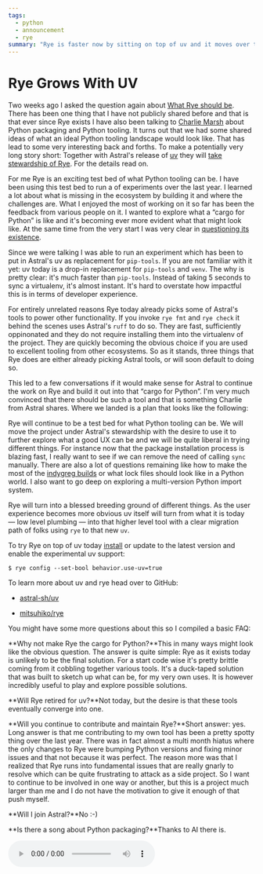 ```yaml
---
tags:
  - python
  - announcement
  - rye
summary: "Rye is faster now by sitting on top of uv and it moves over to Astral."
---
```


# Rye Grows With UV

Two weeks ago I asked the question again about [What Rye should be](/2024/2/4/rye-a-vision/).  There has been one thing that I have not
publicly shared before and that is that ever since Rye exists I have also
been talking to [Charlie Marsh](https://twitter.com/charliermarsh/)
about Python packaging and Python tooling.  It turns out that we had some
shared ideas of what an ideal Python tooling landscape would look like.
That has lead to some very interesting back and forths.  To make a
potentially very long story short: Together with Astral's release of
[uv](https://github.com/astral-sh/uv) they will [take stewardship of Rye](https://astral.sh/blog/uv).  For the details read on.

For me Rye is an exciting test bed of what Python tooling can be.  I have
been using this test bed to run a of experiments over the last year.  I
learned a lot about what is missing in the ecosystem by building it and
where the challenges are.  What I enjoyed the most of working on it so far
has been the feedback from various people on it.  I wanted to explore what
a “cargo for Python” is like and it's becoming ever more evident what that
might look like.  At the same time from the very start I was very clear in
[questioning its existence](https://github.com/mitsuhiko/rye/discussions/6).

Since we were talking I was able to run an experiment which has been to
put in Astral's uv as replacement for `pip-tools`.  If you are not
familiar with it yet: uv today is a drop-in replacement for
`pip-tools` and `venv`.  The why is pretty clear: it's much faster than
`pip-tools`.  Instead of taking 5 seconds to sync a virtualenv, it's
almost instant.  It's hard to overstate how impactful this is in terms of
developer experience.

For entirely unrelated reasons Rye today already picks some of Astral's tools
to power other functionality.  If you invoke `rye fmt` and `rye check` it
behind the scenes uses Astral's `ruff` to do so.  They are fast,
sufficiently oppinonated and they do not require installing them into the
virtualenv of the project.  They are quickly becoming the obvious choice
if you are used to excellent tooling from other ecosystems.  So as it
stands, three things that Rye does are either already picking Astral
tools, or will soon default to doing so.

This led to a few conversations if it would make sense for Astral to
continue the work on Rye and build it out into that “cargo for Python”.
I'm very much convinced that there should be such a tool and that is
something Charlie from Astral shares.  Where we landed is a plan that
looks like the following:

Rye will continue to be a test bed for what Python tooling can be.  We
will move the project under Astral's stewardship with the desire to use it
to further explore what a good UX can be and we will be quite liberal in
trying different things.  For instance now that the package installation
process is blazing fast, I really want to see if we can remove the need of
calling `sync` manually.  There are also a lot of questions remaining
like how to make the most of the [indygreg builds](https://github.com/indygreg/python-build-standalone/issues) or what
lock files should look like in a Python world.  I also want to go deep on
exploring a multi-version Python import system.

Rye will turn into a blessed breeding ground of different things.  As the
user experience becomes more obvious uv itself will turn from what
it is today — low level plumbing — into that higher level tool with a
clear migration path of folks using `rye` to that new `uv`.

To try Rye on top of uv today [install](https://rye-up.com/guide/installation/) or update to the latest
version and enable the experimental uv support:

```console
$ rye config --set-bool behavior.use-uv=true
```

To learn more about uv and rye head over to GitHub:

- [astral-sh/uv](https://github.com/astral-sh/uv)

- [mitsuhiko/rye](https://github.com/mitsuhiko/rye)

You might have some more questions about this so I compiled a basic FAQ:

**Why not make Rye the cargo for Python?**This in many ways might look like the obvious question.  The answer is
quite simple: Rye as it exists today is unlikely to be the final
solution.  For a start code wise it's pretty brittle coming from it
cobbling together various tools.  It's a duck-taped solution that was
built to sketch up what can be, for my very own uses.  It is however
incredibly useful to play and explore possible solutions.

**Will Rye retired for uv?**Not today, but the desire is that these tools eventually converge into
one.

**Will you continue to contribute and maintain Rye?**Short answer: yes.  Long answer is that me contributing to my own tool
has been a pretty spotty thing over the last year.  There was in fact
almost a multi month hiatus where the only changes to Rye were bumping
Python versions and fixing minor issues and that not because it was
perfect.  The reason more was that I realized that Rye runs into
fundamental issues that are really gnarly to resolve which can be
quite frustrating to attack as a side project.  So I want to continue
to be involved in one way or another, but this is a project much
larger than me and I do not have the motivation to give it enough of
that push myself.

**Will I join Astral?**No :-)

**Is there a song about Python packaging?**Thanks to AI there is.

<audio controls
src="http://mitsuhiko.pocoo.org/pep8-vs-packaging.mp3"></audio>
